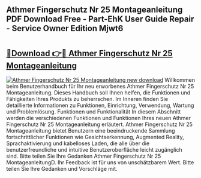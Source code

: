 ## Athmer Fingerschutz Nr 25 Montageanleitung PDF Download Free - Part-EhK User Guide Repair - Service Owner Edition Mjwt6

# <h2><a href="http://df7who8.blite.top/?on=Athmer+Fingerschutz+Nr+25+Montageanleitung">🔗Download 👉🔴 Athmer Fingerschutz Nr 25 Montageanleitung</a></h2>

[![Athmer Fingerschutz Nr 25 Montageanleitung new download](https://i.imgur.com/lujVjoI.png)](http://df7who8.blite.top/?on=Athmer+Fingerschutz+Nr+25+Montageanleitung)
Willkommen beim Benutzerhandbuch für Ihr neu erworbenes Athmer Fingerschutz Nr 25 Montageanleitung. Dieses Handbuch soll Ihnen helfen, die Funktionen und Fähigkeiten Ihres Produkts zu beherrschen. Im Inneren finden Sie detaillierte Informationen zu Funktionen, Einrichtung, Verwendung, Wartung und Problemlösung. Funktionen und Funktionalität In diesem Abschnitt werden die verschiedenen Funktionen und Funktionen Ihres neuen Athmer Fingerschutz Nr 25 Montageanleitung erläutert. Athmer Fingerschutz Nr 25 Montageanleitung bietet Benutzern eine beeindruckende Sammlung fortschrittlicher Funktionen wie Gesichtserkennung, Augmented Reality, Sprachaktivierung und kabelloses Laden, die alle über die benutzerfreundliche und intuitive Benutzeroberfläche leicht zugänglich sind. Bitte teilen Sie Ihre Gedanken Athmer Fingerschutz Nr 25 MontageanleitungD. Ihr Feedback ist für uns von unschätzbarem Wert. Bitte teilen Sie Ihre Gedanken und Vorschläge mit.
